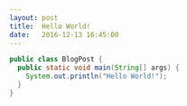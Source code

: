 ```yaml
---
layout: post
title:  Hello World!
date:   2016-12-13 16:45:00
---
```


```java
public class BlogPost {
  public static void main(String[] args) {
    System.out.println("Hello World!");
  }   
}

``` 



































































































































































































































































































































































































































































